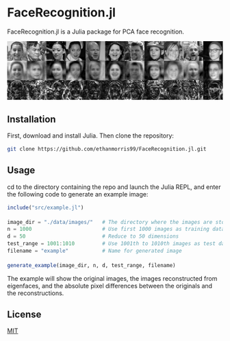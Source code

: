 # FaceRecognition.jl

FaceRecognition.jl is a Julia package for PCA face recognition.

![align-center](examples/example1.png)

## Installation

First, download and install Julia. Then clone the repository:

```bash
git clone https://github.com/ethanmorris99/FaceRecognition.jl.git
```

## Usage
cd to the directory containing the repo and launch the Julia REPL, and enter the following code to generate an example image:

```julia
include("src/example.jl")

image_dir = "./data/images/"   # The directory where the images are stored
n = 1000                       # Use first 1000 images as training data
d = 50                         # Reduce to 50 dimensions
test_range = 1001:1010         # Use 1001th to 1010th images as test data
filename = "example"           # Name for generated image

generate_example(image_dir, n, d, test_range, filename)

```
The example will show the original images, the images reconstructed from eigenfaces, and the absolute pixel differences between the originals and the reconstructions.


## License
[MIT](https://choosealicense.com/licenses/mit/)
